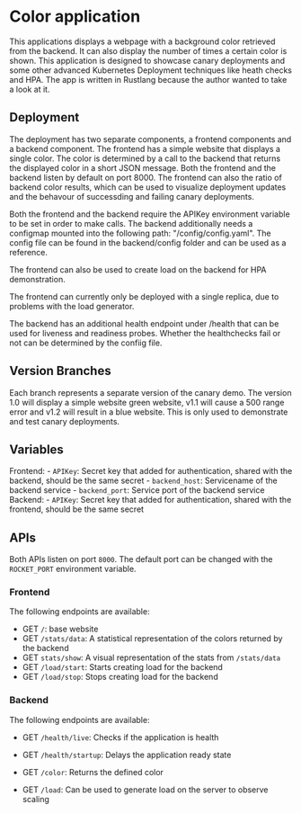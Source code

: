 # Color application
This applications displays a webpage with a background color retrieved from the backend. It can also display the number of times a certain color is shown. This application is designed to showcase canary deployments and some other advanced Kubernetes Deployment techniques like heath checks and HPA. The app is written in Rustlang because the author wanted to take a look at it.

## Deployment
The deployment has two separate components, a frontend components and a backend component. The frontend has a simple website that displays a single color. The color is determined by a call to the backend that returns the displayed color in a short JSON message. Both the frontend and the backend listen by default on port 8000. The frontend can also the ratio of backend color results, which can be used to visualize deployment updates and the behavour of successding and failing canary deployments.

Both the frontend and the backend require the APIKey environment variable to be set in order to make calls. The backend additionally needs a configmap mounted into the following path: "/config/config.yaml". The config file can be found in the backend/config folder and can be used as a reference.

The frontend can also be used to create load on the backend for HPA demonstration.

The frontend can currently only be deployed with a single replica, due to problems with the load generator.

The backend has an additional health endpoint under /health that can be used for liveness and readiness probes. Whether the healthchecks fail or not can be determined by the confiig file.

## Version Branches
Each branch represents a separate version of the canary demo. The version 1.0 will display a simple website green website, v1.1 will cause a 500 range error and v1.2 will result in  a blue website. This is only used to demonstrate and test canary deployments.

## Variables
Frontend: 
    - ```APIKey```: Secret key that added for authentication, shared with the backend, should be the same secret
    - ```backend_host```: Servicename of the backend service
    - ```backend_port```: Service port of the backend service
Backend: 
    - ```APIKey```: Secret key that added for authentication, shared with the frontend, should be the same secret

## APIs
Both APIs listen on port ```8000```. The default port can be changed with the ```ROCKET_PORT``` environment variable. 

### Frontend
The following endpoints are available:
- GET ```/```: base website
- GET ```/stats/data```: A statistical representation of the colors returned by the backend
- GET ```stats/show```: A visual representation of the stats from ```/stats/data```
- GET ```/load/start```: Starts creating load for the backend
- GET ```/load/stop```: Stops creating load for the backend


### Backend
The following endpoints are available:
- GET ```/health/live```: Checks if the application is health
- GET ```/health/startup```: Delays the application ready state

- GET ```/color```: Returns the defined color
- GET ```/load```: Can be used to generate load on the server to observe scaling